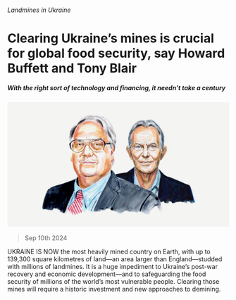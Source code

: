 ###### Landmines in Ukraine

# Clearing Ukraine’s mines is crucial for global food security, say Howard Buffett and Tony Blair 

##### With the right sort of technology and financing, it needn’t take a century 

![image](images/20240909_BID001.jpg) 

> Sep 10th 2024 

UKRAINE IS NOW the most heavily mined country on Earth, with up to 139,300 square kilometres of land—an area larger than England—studded with millions of landmines. It is a huge impediment to Ukraine’s post-war recovery and economic development—and to safeguarding the food security of millions of the world’s most vulnerable people. Clearing those mines will require a historic investment and new approaches to demining.

